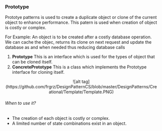 ### Prototype

Prototye patterns is used to create a duplicate object or clone of the current object to enhance performance. This patern is used when creation of object is costly or complex.

For Example: An object is to be  created after a costly database operation. We can cache the objec, returns its clone on next request and update the database as and when needed thus reducing database calls

1. **Prototype** This is an interface which is used for the types of object that can be cloned itself.
2. **ConcretePrototype** This is a class which implements the Prototype interface for cloning itself.
<p align="center">
![alt tag](https://github.com/frgrz/DesignPatternCS/blob/master/DesignPatterns/Creational/Template/Template.PNG)
</p>


###### When to use it?
* The creation of each object is costly or complex.
* A limited number of state combinations exist in an object.
